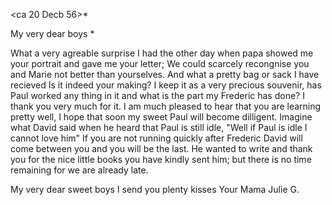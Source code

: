  <ca 20 Decb 56>*

My very dear boys <Fr and Paul>*

What a very agreable surprise I had the other day when papa showed me your portrait and gave me your letter; We could scarcely recongnise you and Marie not better than yourselves. And what a pretty bag or sack I have recieved Is it indeed your making? I keep it as a very precious souvenir, has Paul worked any thing in it and what is the part my Frederic has done? I thank you very much for it. I am much pleased to hear that you are learning pretty well, I hope that soon my sweet Paul will become dilligent. Imagine what David said when he heard that Paul is still idle, "Well if Paul is idle I cannot love him" If you are not running quickly after Frederic David will come between you and you will be the last. He wanted to write and thank you for the nice little books you have kindly sent him; but there is no time remaining for we are already late.

My very dear sweet boys I send you plenty kisses
 Your Mama Julie G.

